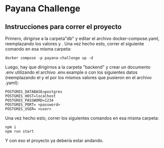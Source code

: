 # Payana Challenge

## Instrucciones para correr el proyecto

Primero, dirigirse a la carpeta"db" y editar el archivo docker-compose.yaml, reemplazando los valores <user> y <password>. Una vez hecho esto, correr el siguiente comando en esa misma carpeta:

```
docker compose -p payana-challenge up -d
```

Luego, hay que dirigirnos a la carpeta "backend" y crear un documento .env utilizando el archivo .env.example o con los siguientes datos (reemplazando el <user> y el <password> por los mismos valores que pusieron en el archivo .yaml):
```
POSTGRES_DATABASE=postgres
POSTGRES_HOST=localhost
POSTGRES_PASSWORD=1234
POSTGRES_PORT= <password>
POSTGRES_USER= <user>
```

Una vez hecho esto, correr los siguientes comandos en esa misma carpeta:

```
npm i
npm run start
```

Y con eso el proyecto ya debería estar andando.
